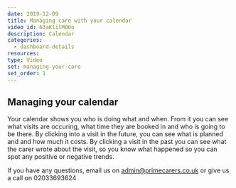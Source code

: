 ```yaml
---
date: 2019-12-09
title: Managing care with your calendar
video_id: 63aKlilMO0o
description: Calendar
categories:
  - dashboard-details
resources:
type: Video
set: managing-your-care
set_order: 1
---
```


## Managing your calendar

Your calendar shows you who is doing what and when. From it you can see what visits are occuring, what time they are booked in and who is going to be there. By clicking into a visit in the future, you can see what is planned and and how much it costs. By clicking a visit in the past you can see what the carer wrote about the visit, so you know what happened so you can spot any positive or negative trends.

If you have any questions, email us on admin@primecarers.co.uk or give us a call on 02033693624
